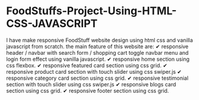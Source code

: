 
# FoodStuffs-Project-Using-HTML-CSS-JAVASCRIPT
I have make responsive FoodStuff website design using html css and vanilla javascript from scratch. 
the main feature of this website are: 
✔ responsive header / navbar with search form / shopping cart toggle navbar menu and login form effect using vanilla javascript. 
✔ responsive home section using css flexbox. 
✔ responsive featured card section using css grid.
✔ responsive product card section with touch slider using css swiper.js 
✔ responsive category card section using css grid. 
✔ responsive testimonial section with touch slider using css swiper.js
✔ responsive blogs card section using css grid.
✔ responsive footer section using css grid.
